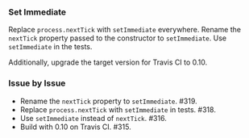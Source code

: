 ### Set Immediate

Replace `process.nextTick` with `setImmediate` everywhere. Rename the
`nextTick` property passed to the constructor to `setImmediate`. Use
`setImmediate` in the tests.

Additionally, upgrade the target version for Travis CI to 0.10.

### Issue by Issue

 * Rename the `nextTick` property to `setImmediate`. #319.
 * Replace `process.nextTick` with `setImmediate` in tests. #318.
 * Use `setImmediate` instead of `nextTick`. #316.
 * Build with 0.10 on Travis CI. #315.
